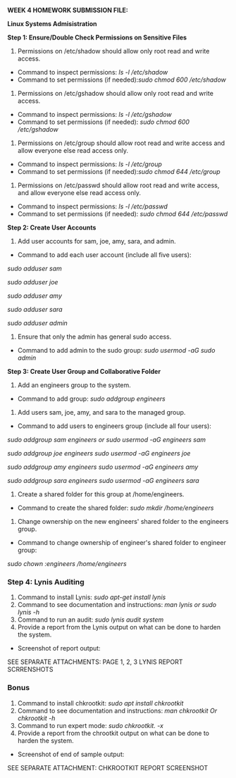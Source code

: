 **WEEK 4 HOMEWORK SUBMISSION FILE:**

**Linux Systems Admisistration**

**Step 1: Ensure/Double Check Permissions on Sensitive Files**

1. Permissions on /etc/shadow should allow only root read and write access.

- Command to inspect permissions: _ls -l /etc/shadow_
- Command to set permissions (if needed):_sudo chmod 600 /etc/shadow_

1. Permissions on /etc/gshadow should allow only root read and write access.

- Command to inspect permissions: _ls -l /etc/gshadow_
- Command to set permissions (if needed): _sudo chmod 600 /etc/gshadow_

1. Permissions on /etc/group should allow root read and write access and allow everyone else read access only.

- Command to inspect permissions: _ls -l /etc/group_
- Command to set permissions (if needed):_sudo chmod 644 /etc/group_

1. Permissions on /etc/passwd should allow root read and write access, and allow everyone else read access only.

- Command to inspect permissions: _ls -l /etc/passwd_
- Command to set permissions (if needed): _sudo chmod 644 /etc/passwd_

**Step 2: Create User Accounts**

1. Add user accounts for sam, joe, amy, sara, and admin.

- Command to add each user account (include all five users):

_sudo adduser sam_

_sudo adduser joe_

_sudo adduser amy_

_sudo adduser sara_

_sudo adduser admin_

1. Ensure that only the admin has general sudo access.

- Command to add admin to the sudo group: _sudo usermod -aG sudo admin_

**Step 3: Create User Group and Collaborative Folder**

1. Add an engineers group to the system.

- Command to add group: _sudo addgroup engineers_

1. Add users sam, joe, amy, and sara to the managed group.

- Command to add users to engineers group (include all four users):

_sudo addgroup sam engineers or sudo usermod -aG engineers sam_

_sudo addgroup joe engineers sudo usermod -aG engineers joe_

_sudo addgroup amy engineers sudo usermod -aG engineers amy_

_sudo addgroup sara engineers sudo usermod -aG engineers sara_

1. Create a shared folder for this group at /home/engineers.

- Command to create the shared folder: _sudo mkdir /home/engineers_

1. Change ownership on the new engineers&#39; shared folder to the engineers group.

- Command to change ownership of engineer&#39;s shared folder to engineer group:

_sudo chown :engineers /home/engineers_

### Step 4: Lynis Auditing

1. Command to install Lynis: _sudo apt-get install lynis_
2. Command to see documentation and instructions: _man lynis or sudo lynis -h_
3. Command to run an audit: _sudo lynis audit system_
4. Provide a report from the Lynis output on what can be done to harden the system.
  - Screenshot of report output:

SEE SEPARATE ATTACHMENTS: PAGE 1, 2, 3 LYNIS REPORT SCRRENSHOTS

### Bonus

1. Command to install chkrootkit: _sudo apt install chkrootkit_
2. Command to see documentation and instructions: _man chkrootkit Or chkrootkit -h_
3. Command to run expert mode: _sudo chkrootkit. -x_
4. Provide a report from the chrootkit output on what can be done to harden the system.
  - Screenshot of end of sample output:

SEE SEPARATE ATTACHMENT: CHKROOTKIT REPORT SCREENSHOT